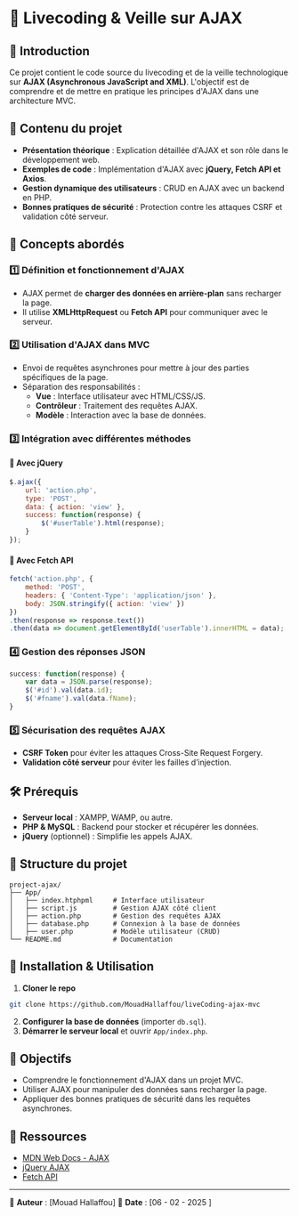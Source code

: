 # 📌 Livecoding & Veille sur AJAX

## 🚀 Introduction
Ce projet contient le code source du livecoding et de la veille technologique sur **AJAX (Asynchronous JavaScript and XML)**. L'objectif est de comprendre et de mettre en pratique les principes d'AJAX dans une architecture MVC.

## 📖 Contenu du projet
- **Présentation théorique** : Explication détaillée d'AJAX et son rôle dans le développement web.
- **Exemples de code** : Implémentation d'AJAX avec **jQuery, Fetch API et Axios**.
- **Gestion dynamique des utilisateurs** : CRUD en AJAX avec un backend en PHP.
- **Bonnes pratiques de sécurité** : Protection contre les attaques CSRF et validation côté serveur.

## 🧐 Concepts abordés
### 1️⃣ Définition et fonctionnement d'AJAX
- AJAX permet de **charger des données en arrière-plan** sans recharger la page.
- Il utilise **XMLHttpRequest** ou **Fetch API** pour communiquer avec le serveur.

### 2️⃣ Utilisation d'AJAX dans MVC
- Envoi de requêtes asynchrones pour mettre à jour des parties spécifiques de la page.
- Séparation des responsabilités :
  - **Vue** : Interface utilisateur avec HTML/CSS/JS.
  - **Contrôleur** : Traitement des requêtes AJAX.
  - **Modèle** : Interaction avec la base de données.

### 3️⃣ Intégration avec différentes méthodes
#### 📌 **Avec jQuery**
```javascript
$.ajax({
    url: 'action.php',
    type: 'POST',
    data: { action: 'view' },
    success: function(response) {
        $('#userTable').html(response);
    }
});
```

#### 📌 **Avec Fetch API**
```javascript
fetch('action.php', {
    method: 'POST',
    headers: { 'Content-Type': 'application/json' },
    body: JSON.stringify({ action: 'view' })
})
.then(response => response.text())
.then(data => document.getElementById('userTable').innerHTML = data);
```

### 4️⃣ Gestion des réponses JSON
```javascript
success: function(response) {
    var data = JSON.parse(response);
    $('#id').val(data.id);
    $('#fname').val(data.fName);
}
```

### 5️⃣ Sécurisation des requêtes AJAX
- **CSRF Token** pour éviter les attaques Cross-Site Request Forgery.
- **Validation côté serveur** pour éviter les failles d’injection.

## 🛠️ Prérequis
- **Serveur local** : XAMPP, WAMP, ou autre.
- **PHP & MySQL** : Backend pour stocker et récupérer les données.
- **jQuery** (optionnel) : Simplifie les appels AJAX.

## 📂 Structure du projet
```
project-ajax/
├── App/
│   ├── index.htphpml     # Interface utilisateur
│   ├── script.js         # Gestion AJAX côté client
│   ├── action.php        # Gestion des requêtes AJAX
│   ├── database.php      # Connexion à la base de données
│   ├── user.php          # Modèle utilisateur (CRUD)
└── README.md             # Documentation
```

## 🚀 Installation & Utilisation
1. **Cloner le repo**
```sh
git clone https://github.com/MouadHallaffou/liveCoding-ajax-mvc
```
2. **Configurer la base de données** (importer `db.sql`).
3. **Démarrer le serveur local** et ouvrir `App/index.php`.

## 📌 Objectifs
- Comprendre le fonctionnement d'AJAX dans un projet MVC.
- Utiliser AJAX pour manipuler des données sans recharger la page.
- Appliquer des bonnes pratiques de sécurité dans les requêtes asynchrones.

## 🔗 Ressources
- [MDN Web Docs - AJAX](https://developer.mozilla.org/en-US/docs/Web/Guide/AJAX)
- [jQuery AJAX](https://api.jquery.com/jquery.ajax/)
- [Fetch API](https://developer.mozilla.org/en-US/docs/Web/API/Fetch_API)

---
📌 **Auteur** : [Mouad Hallaffou]
📅 **Date** : [06 - 02 - 2025 ]


